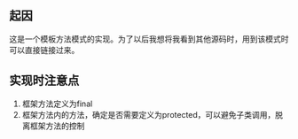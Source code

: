 ## 起因
这是一个模板方法模式的实现。为了以后我想将我看到其他源码时，用到该模式时可以直接链接过来。

## 实现时注意点
1. 框架方法定义为final
2. 框架方法内的方法，确定是否需要定义为protected，可以避免子类调用，脱离框架方法的控制